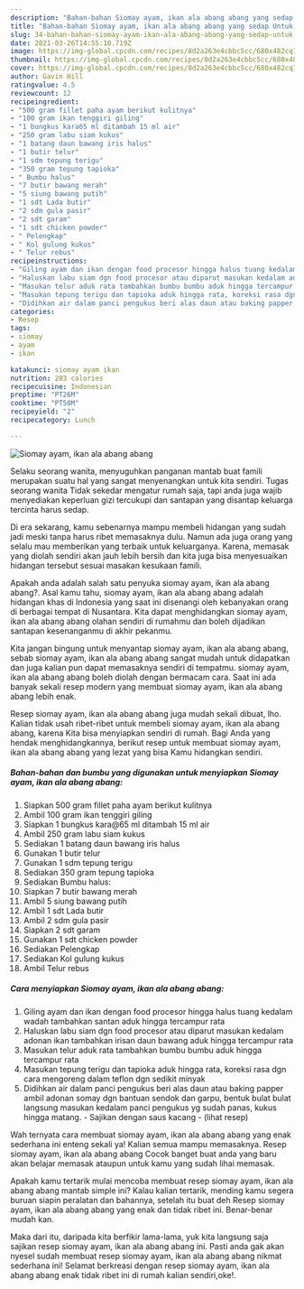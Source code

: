 ```yaml
---
description: "Bahan-bahan Siomay ayam, ikan ala abang abang yang sedap Untuk Jualan"
title: "Bahan-bahan Siomay ayam, ikan ala abang abang yang sedap Untuk Jualan"
slug: 34-bahan-bahan-siomay-ayam-ikan-ala-abang-abang-yang-sedap-untuk-jualan
date: 2021-03-26T14:55:10.719Z
image: https://img-global.cpcdn.com/recipes/8d2a263e4cbbc5cc/680x482cq70/siomay-ayam-ikan-ala-abang-abang-foto-resep-utama.jpg
thumbnail: https://img-global.cpcdn.com/recipes/8d2a263e4cbbc5cc/680x482cq70/siomay-ayam-ikan-ala-abang-abang-foto-resep-utama.jpg
cover: https://img-global.cpcdn.com/recipes/8d2a263e4cbbc5cc/680x482cq70/siomay-ayam-ikan-ala-abang-abang-foto-resep-utama.jpg
author: Gavin Hill
ratingvalue: 4.5
reviewcount: 12
recipeingredient:
- "500 gram fillet paha ayam berikut kulitnya"
- "100 gram ikan tenggiri giling"
- "1 bungkus kara65 ml ditambah 15 ml air"
- "250 gram labu siam kukus"
- "1 batang daun bawang iris halus"
- "1 butir telur"
- "1 sdm tepung terigu"
- "350 gram tepung tapioka"
- " Bumbu halus"
- "7 butir bawang merah"
- "5 siung bawang putih"
- "1 sdt Lada butir"
- "2 sdm gula pasir"
- "2 sdt garam"
- "1 sdt chicken powder"
- " Pelengkap"
- " Kol gulung kukus"
- " Telur rebus"
recipeinstructions:
- "Giling ayam dan ikan dengan food procesor hingga halus tuang kedalam wadah tambahkan santan aduk hingga tercampur rata"
- "Haluskan labu siam dgn food procesor atau diparut masukan kedalam adonan ikan tambahkan irisan daun bawang aduk hingga tercampur rata"
- "Masukan telur aduk rata tambahkan bumbu bumbu aduk hingga tercampur rata"
- "Masukan tepung terigu dan tapioka aduk hingga rata, koreksi rasa dgn cara mengoreng dalam teflon dgn sedikit minyak"
- "Didihkan air dalam panci pengukus beri alas daun atau baking papper ambil adonan somay dgn bantuan sendok dan garpu, bentuk bulat bulat langsung masukan kedalam panci pengukus yg sudah panas, kukus hingga matang.  Sajikan dengan saus kacang           (lihat resep)"
categories:
- Resep
tags:
- siomay
- ayam
- ikan

katakunci: siomay ayam ikan 
nutrition: 203 calories
recipecuisine: Indonesian
preptime: "PT26M"
cooktime: "PT50M"
recipeyield: "2"
recipecategory: Lunch

---
```



![Siomay ayam, ikan ala abang abang](https://img-global.cpcdn.com/recipes/8d2a263e4cbbc5cc/680x482cq70/siomay-ayam-ikan-ala-abang-abang-foto-resep-utama.jpg)

Selaku seorang wanita, menyuguhkan panganan mantab buat famili merupakan suatu hal yang sangat menyenangkan untuk kita sendiri. Tugas seorang  wanita Tidak sekedar mengatur rumah saja, tapi anda juga wajib menyediakan keperluan gizi tercukupi dan santapan yang disantap keluarga tercinta harus sedap.

Di era  sekarang, kamu sebenarnya mampu membeli hidangan yang sudah jadi meski tanpa harus ribet memasaknya dulu. Namun ada juga orang yang selalu mau memberikan yang terbaik untuk keluarganya. Karena, memasak yang diolah sendiri akan jauh lebih bersih dan kita juga bisa menyesuaikan hidangan tersebut sesuai masakan kesukaan famili. 



Apakah anda adalah salah satu penyuka siomay ayam, ikan ala abang abang?. Asal kamu tahu, siomay ayam, ikan ala abang abang adalah hidangan khas di Indonesia yang saat ini disenangi oleh kebanyakan orang di berbagai tempat di Nusantara. Kita dapat menghidangkan siomay ayam, ikan ala abang abang olahan sendiri di rumahmu dan boleh dijadikan santapan kesenanganmu di akhir pekanmu.

Kita jangan bingung untuk menyantap siomay ayam, ikan ala abang abang, sebab siomay ayam, ikan ala abang abang sangat mudah untuk didapatkan dan juga kalian pun dapat memasaknya sendiri di tempatmu. siomay ayam, ikan ala abang abang boleh diolah dengan bermacam cara. Saat ini ada banyak sekali resep modern yang membuat siomay ayam, ikan ala abang abang lebih enak.

Resep siomay ayam, ikan ala abang abang juga mudah sekali dibuat, lho. Kalian tidak usah ribet-ribet untuk membeli siomay ayam, ikan ala abang abang, karena Kita bisa menyiapkan sendiri di rumah. Bagi Anda yang hendak menghidangkannya, berikut resep untuk membuat siomay ayam, ikan ala abang abang yang lezat yang bisa Kamu hidangkan sendiri.

<!--inarticleads1-->

##### Bahan-bahan dan bumbu yang digunakan untuk menyiapkan Siomay ayam, ikan ala abang abang:

1. Siapkan 500 gram fillet paha ayam berikut kulitnya
1. Ambil 100 gram ikan tenggiri giling
1. Siapkan 1 bungkus kara@65 ml ditambah 15 ml air
1. Ambil 250 gram labu siam kukus
1. Sediakan 1 batang daun bawang iris halus
1. Gunakan 1 butir telur
1. Gunakan 1 sdm tepung terigu
1. Sediakan 350 gram tepung tapioka
1. Sediakan  Bumbu halus:
1. Siapkan 7 butir bawang merah
1. Ambil 5 siung bawang putih
1. Ambil 1 sdt Lada butir
1. Ambil 2 sdm gula pasir
1. Siapkan 2 sdt garam
1. Gunakan 1 sdt chicken powder
1. Sediakan  Pelengkap
1. Sediakan  Kol gulung kukus
1. Ambil  Telur rebus




<!--inarticleads2-->

##### Cara menyiapkan Siomay ayam, ikan ala abang abang:

1. Giling ayam dan ikan dengan food procesor hingga halus tuang kedalam wadah tambahkan santan aduk hingga tercampur rata
1. Haluskan labu siam dgn food procesor atau diparut masukan kedalam adonan ikan tambahkan irisan daun bawang aduk hingga tercampur rata
1. Masukan telur aduk rata tambahkan bumbu bumbu aduk hingga tercampur rata
1. Masukan tepung terigu dan tapioka aduk hingga rata, koreksi rasa dgn cara mengoreng dalam teflon dgn sedikit minyak
1. Didihkan air dalam panci pengukus beri alas daun atau baking papper ambil adonan somay dgn bantuan sendok dan garpu, bentuk bulat bulat langsung masukan kedalam panci pengukus yg sudah panas, kukus hingga matang.  - Sajikan dengan saus kacang -           (lihat resep)




Wah ternyata cara membuat siomay ayam, ikan ala abang abang yang enak sederhana ini enteng sekali ya! Kalian semua mampu memasaknya. Resep siomay ayam, ikan ala abang abang Cocok banget buat anda yang baru akan belajar memasak ataupun untuk kamu yang sudah lihai memasak.

Apakah kamu tertarik mulai mencoba membuat resep siomay ayam, ikan ala abang abang mantab simple ini? Kalau kalian tertarik, mending kamu segera buruan siapin peralatan dan bahannya, setelah itu buat deh Resep siomay ayam, ikan ala abang abang yang enak dan tidak ribet ini. Benar-benar mudah kan. 

Maka dari itu, daripada kita berfikir lama-lama, yuk kita langsung saja sajikan resep siomay ayam, ikan ala abang abang ini. Pasti anda gak akan nyesel sudah membuat resep siomay ayam, ikan ala abang abang nikmat sederhana ini! Selamat berkreasi dengan resep siomay ayam, ikan ala abang abang enak tidak ribet ini di rumah kalian sendiri,oke!.

